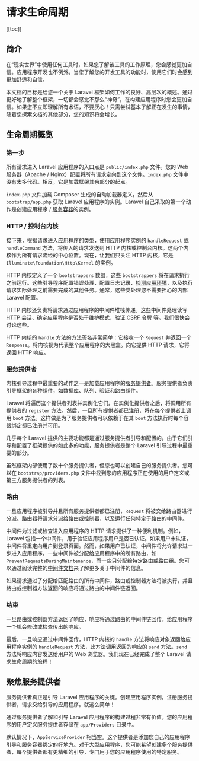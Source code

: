 # 请求生命周期

[[toc]]

## 简介

在“现实世界”中使用任何工具时，如果您了解该工具的工作原理，您会感觉更加自信。应用程序开发也不例外。当您了解您的开发工具的功能时，使用它们时会感到更加舒适和自信。

本文档的目标是给您一个关于 Laravel 框架如何工作的良好、高层次的概述。通过更好地了解整个框架，一切都会感觉不那么“神奇”，在构建应用程序时您会更加自信。如果您不立即理解所有术语，不要灰心！只需尝试基本了解正在发生的事情，随着您探索文档的其他部分，您的知识将会增长。

## 生命周期概览

### 第一步

所有请求进入 Laravel 应用程序的入口点是 `public/index.php` 文件。您的 Web 服务器（Apache / Nginx）配置将所有请求定向到这个文件。`index.php` 文件中没有太多代码。相反，它是加载框架其余部分的起点。

`index.php` 文件加载 Composer 生成的自动加载器定义，然后从 `bootstrap/app.php` 获取 Laravel 应用程序的实例。Laravel 自己采取的第一个动作是创建应用程序 / [服务容器](/docs/11/architecture-concepts/container)的实例。

### HTTP / 控制台内核

接下来，根据请求进入应用程序的类型，使用应用程序实例的 `handleRequest` 或 `handleCommand` 方法，将传入的请求发送到 HTTP 内核或控制台内核。这两个内核作为所有请求流经的中心位置。现在，让我们只关注 HTTP 内核，它是 `Illuminate\Foundation\Http\Kernel` 的实例。

HTTP 内核定义了一个 `bootstrappers` 数组，这些 `bootstrappers` 将在请求执行之前运行。这些引导程序配置错误处理、配置日志记录、[检测应用环境](/docs/11/configuration#environment-configuration)，以及执行请求实际处理之前需要完成的其他任务。通常，这些类处理您不需要担心的内部 Laravel 配置。

HTTP 内核还负责将请求通过应用程序的中间件堆栈传递。这些中间件处理读写 [HTTP 会话](/docs/11/basics/session)、确定应用程序是否处于维护模式、[验证 CSRF 令牌](/docs/11/csrf) 等。我们很快会讨论这些。

HTTP 内核的 `handle` 方法的方法签名非常简单：它接收一个 `Request` 并返回一个 `Response`。将内核视为代表整个应用程序的大黑盒。向它提供 HTTP 请求，它将返回 HTTP 响应。

### 服务提供者

内核引导过程中最重要的动作之一是加载应用程序的[服务提供者](/docs/11/architecture-concepts/providers)。服务提供者负责引导框架的各种组件，如数据库、队列、验证和路由组件。

Laravel 将遍历这个提供者列表并实例化它们。在实例化提供者之后，将调用所有提供者的 `register` 方法。然后，一旦所有提供者都已注册，将在每个提供者上调用 `boot` 方法。这样做是为了服务提供者可以依赖于在其 `boot` 方法执行时每个容器绑定都已注册并可用。

几乎每个 Laravel 提供的主要功能都是通过服务提供者引导和配置的。由于它们引导和配置了框架提供的如此多的功能，服务提供者是整个 Laravel 引导过程中最重要的部分。

虽然框架内部使用了数十个服务提供者，但您也可以创建自己的服务提供者。您可以在 `bootstrap/providers.php` 文件中找到您的应用程序正在使用的用户定义或第三方服务提供者的列表。

### 路由

一旦应用程序被引导并且所有服务提供者都已注册，`Request` 将被交给路由器进行分派。路由器将请求分派给路由或控制器，以及运行任何特定于路由的中间件。

中间件为过滤或检查进入应用程序的 HTTP 请求提供了一种便利机制。例如，Laravel 包括一个中间件，用于验证应用程序用户是否已认证。如果用户未认证，中间件将重定向用户到登录页面。然而，如果用户已认证，中间件将允许请求进一步进入应用程序。一些中间件被分配给应用程序中的所有路由，如 `PreventRequestsDuringMaintenance`，而一些只分配给特定路由或路由组。您可以通过阅读完整的[中间件文档](/docs/11/basics/middleware)来了解更多关于中间件的信息。

如果请求通过了分配给匹配路由的所有中间件，路由或控制器方法将被执行，并且路由或控制器方法返回的响应将通过路由的中间件链返回。

### 结束

一旦路由或控制器方法返回了响应，响应将通过路由的中间件链回传，给应用程序一个机会修改或检查传出的响应。

最后，一旦响应通过中间件回传，HTTP 内核的 `handle` 方法将响应对象返回给应用程序实例的 `handleRequest` 方法，此方法调用返回的响应的 `send` 方法。`send` 方法将响应内容发送给用户的 Web 浏览器。我们现在已经完成了整个 Laravel 请求生命周期的旅程！

## 聚焦服务提供者

服务提供者真正是引导 Laravel 应用程序的关键。创建应用程序实例，注册服务提供者，请求交给引导的应用程序。就这么简单！

通过服务提供者了解和引导 Laravel 应用程序的构建过程非常有价值。您的应用程序的用户定义服务提供者存储在 `app/Providers` 目录中。

默认情况下，`AppServiceProvider` 相当空。这个提供者是添加您自己的应用程序引导和服务容器绑定的好地方。对于大型应用程序，您可能希望创建多个服务提供者，每个提供者都有更精细的引导，专门用于您的应用程序使用的特定服务。
